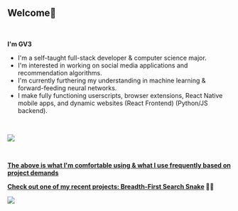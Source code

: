 <h2 align="left">Welcome👋</h2><br/>

<div align="left">

<p><strong>I'm GV3</strong></p>
<ul>
  <li>I'm a self-taught full-stack developer & computer science major.</li>
  <li>I'm interested in working on social media applications and recommendation algorithms.</li>
  <li>I'm currently furthering my understanding in machine learning & forward-feeding neural networks.</li>
  <li>I make fully functioning userscripts, browser extensions, React Native mobile apps, and dynamic websites (React Frontend) (Python/JS backend).</li>
</ul><br/>

<p align="left">
<a href="#"><img href="#" src="https://skillicons.dev/icons?i=python,typescript,js,jquery,css,html,markdown,express,nodejs,nextjs,aws,cloudflare,figma,firebase,flask,git,graphql,heroku,mongodb,mysql,react,redis,redux,tailwind,tensorflow,npm" /> 
</p>
<br/>
<p><strong>The above is what I'm comfortable using & what I use frequently based on project demands</strong></p>

<p><strong>Check out one of my recent projects: <a href="https://github.com/gv3Dev/Breadth-First-Search-Snake">Breadth-First Search Snake</a> 🐍🍎</strong></p>

<img src="https://raw.githubusercontent.com/gv3Dev/gv3Dev/a9a2c3023baa8e1fcce30026f8bf9b8081ac210b/github-snake.svg"/>

</div>
